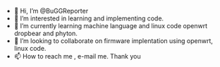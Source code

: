 - 👋 Hi, I’m @BuGGReporter
- 👀 I’m interested in learning and implementing code.
- 🌱 I’m currently learning machine language and linux code openwrt dropbear and phyton.
- 💞️ I’m looking to collaborate on firmware implentation using openwrt, linux code.
- 📫 How to reach me , e-mail me. Thank you

<!---
BuGGReporter/BuGGReporter is a ✨ special ✨ repository because its `README.md` (this file) appears on your GitHub profile.
You can click the Preview link to take a look at your changes.
--->
